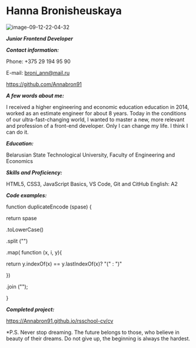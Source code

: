 
# Hanna Bronisheuskaya #
![image-09-12-22-04-32](https://user-images.githubusercontent.com/100567950/206714803-7db426cc-6aa2-4823-b55a-88238b39b79a.jpeg)


***Junior Frontend Developer***


***Contact information:***


Phone: +375 29 194 95 90

E-mail: broni_ann@mail.ru

https://github.com/Annabron91

***A few words about me:***


I received a higher engineering and economic education education in 2014, worked as an estimate engineer for about 8 years. Today in the conditions of our ultra-fast-changing world, I wanted to master a new, more relevant and profession of a front-end developer. Only I can change my life. I think I can do it.

***Education:***


Belarusian State Technological University, Faculty of Engineering and Economics

***Skills and Proficiency:***


HTML5, CSS3, JavaScript Basics, VS Code, Git and CitHub
English: A2

***Code examples:***

function duplicateEncode (spase) {

   return spase
   
   .toLowerCase()
   
   .split ("")
   
   .map( function (x, i, y){
   
   return y.indexOf(x) == y.lastIndexOf(x)? "(" : ")"
   
   })
   
   .join ("");
   
   }
   
   ***Completed project:***
   
   
   https://Annabron91.github.io/rsschool-cv/cv
   
  



 \*P.S. Never stop dreaming. The future belongs to those, who believe in beauty of their dreams. Do not give up, the beginning is always the hardest.

